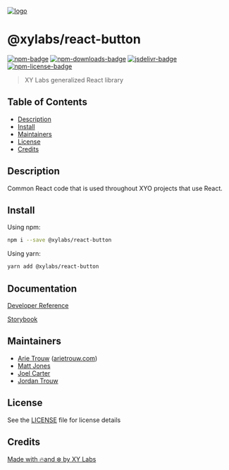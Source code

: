 [![logo][]](https://xylabs.com)

# @xylabs/react-button

[![npm-badge][]][npm-link]
[![npm-downloads-badge][]][npm-link]
[![jsdelivr-badge][]][jsdelivr-link]
[![npm-license-badge][]](LICENSE)

> XY Labs generalized React library 

## Table of Contents

-   [Description](#description)
-   [Install](#install)
-   [Maintainers](#maintainers)
-   [License](#license)
-   [Credits](#credits)

## Description

Common React code that is used throughout XYO projects that use React.

## Install

Using npm:

```sh
npm i --save @xylabs/react-button
```

Using yarn:

```sh
yarn add @xylabs/react-button
```

## Documentation
[Developer Reference](https://xylabs.github.io/sdk-react)

[Storybook](https://xylabs.github.io/sdk-react/storybook)

## Maintainers

-   [Arie Trouw](https://github.com/arietrouw) ([arietrouw.com](https://arietrouw.com))
-   [Matt Jones](https://github.com/jonesmac)
-   [Joel Carter](https://github.com/JoelBCarter)
-   [Jordan Trouw](https://github.com/jordantrouw)

## License

See the [LICENSE](LICENSE) file for license details

## Credits

[Made with 🔥and ❄️ by XY Labs](https://xylabs.com)

[logo]: https://cdn.xy.company/img/brand/XYPersistentCompany_Logo_Icon_Colored.svg

[npm-badge]: https://img.shields.io/npm/v/@xylabs/react-button.svg
[npm-link]: https://www.npmjs.com/package/@xylabs/react-button

[npm-downloads-badge]: https://img.shields.io/npm/dw/@xylabs/react-button
[npm-license-badge]: https://img.shields.io/npm/l/@xylabs/react-button

[jsdelivr-badge]: https://data.jsdelivr.com/v1/package/npm/@xylabs/react-button/badge
[jsdelivr-link]: https://www.jsdelivr.com/package/npm/@xylabs/react-button